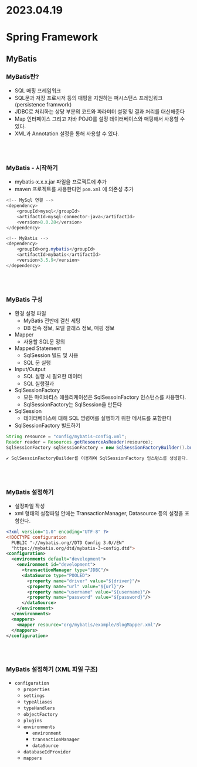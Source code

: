 # 2023.04.19

# Spring Framework

## MyBatis

### MyBatis란?

- SQL 매핑 프레임워크
- SQL문과 저장 프로시저 등의 매핑을 지원하는 퍼시스턴스 프레임워크(persistence framwork)
- JDBC로 처리하는 상당 부분의 코드와 파라미터 설정 및 결과 처리를 대신해준다
- Map 인터페이스 그리고 자바 POJO를 설정 데이터베이스와 매핑해서 사용할 수 있다.
- XML과 Annotation 설정을 통해 사용할 수 있다.

<br>
<br>

### MyBatis - 시작하기

- mybatis-x.x.x.jar 파일을 프로젝트에 추가
- maven 프로젝트를 사용한다면 `pom.xml` 에 의존성 추가

```java
<!-- MySql 연결 -->
<dependency>
	<groupId>mysql</groupId>
	<artifactId>mysql-connector-java</artifactId>
	<version>8.0.28</version>
</dependency>

<!-- MyBatis -->
<dependency>
	<groupId>org.mybatis</groupId>
	<artifactId>mybatis</artifactId>
	<version>3.5.9</version>
</dependency>
```

<br>
<br>

### MyBatis 구성

- 환경 설정 파일
    - MyBatis 전반에 걸친 세팅
    - DB 접속 정보, 모델 클래스 정보, 매핑 정보
- Mapper
    - 사용할 SQL문 정의
- Mapped Statement
    - SqlSession 빌드 및 사용
    - SQL 문 실행
- Input/Output
    - SQL 실행 시 필요한 데이터
    - SQL 실행결과
- SqlSessionFactory
    - 모든 마이바티스 애플리케이션은 SqlSessoinFactory 인스턴스를 사용한다.
    - SqlSessionFactory는 SqlSession을 만든다
- SqlSession
    - 데이터베이스에 대해 SQL 명령어를 실행하기 위한 메서드를 포함한다
- SqlSessionFactory 빌드하기

```java
String resource = "config/mybatis-config.xml";
Reader reader = Resources.getResourceAsReader(resource);
SqlSessionFactory sqlSessionFactory = new SqlSessionFactoryBuilder().build(reader);

✔️ SqlSessoinFactoryBuilder를 이용하여 SqlSessionFactory 인스턴스를 생성한다.
```

<br>
<br>

### MyBatis  설정하기

- 설정파일 작성
- xml 형태의 설정파일 안에는 TransactionManager, Datasource 등의 설정을 포함한다.

```xml
<?xml version="1.0" encoding="UTF-8" ?>
<!DOCTYPE configuration
  PUBLIC "-//mybatis.org//DTD Config 3.0//EN"
  "https://mybatis.org/dtd/mybatis-3-config.dtd">
<configuration>
  <environments default="development">
    <environment id="development">
      <transactionManager type="JDBC"/>
      <dataSource type="POOLED">
        <property name="driver" value="${driver}"/>
        <property name="url" value="${url}"/>
        <property name="username" value="${username}"/>
        <property name="password" value="${password}"/>
      </dataSource>
    </environment>
  </environments>
  <mappers>
    <mapper resource="org/mybatis/example/BlogMapper.xml"/>
  </mappers>
</configuration>
```

<br>
<br>

### MyBatis 설정하기 (XML 파일 구조)

- `configuration`
    - `properties`
    - `settings`
    - `typeAliases`
    - `typeHandlers`
    - `objectFactory`
    - `plugins`
    - `environments`
        - `environment`
        - `transactionManager`
        - `dataSource`
    - `databaseIdProvider`
    - `mappers`